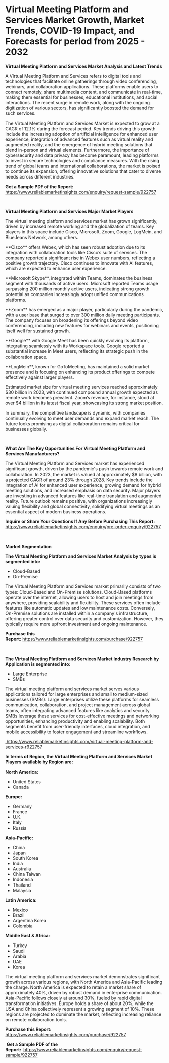 <p><h1>Virtual Meeting Platform and Services Market Growth, Market Trends, COVID-19 Impact, and Forecasts for period from 2025 - 2032</h1></p><p><strong>Virtual Meeting Platform and Services Market Analysis and Latest Trends</strong></p>
<p><p>A Virtual Meeting Platform and Services refers to digital tools and technologies that facilitate online gatherings through video conferencing, webinars, and collaboration applications. These platforms enable users to connect remotely, share multimedia content, and communicate in real-time, making them essential for businesses, educational institutions, and social interactions. The recent surge in remote work, along with the ongoing digitization of various sectors, has significantly boosted the demand for such services.</p><p>The Virtual Meeting Platform and Services Market is expected to grow at a CAGR of 12.1% during the forecast period. Key trends driving this growth include the increasing adoption of artificial intelligence for enhanced user experience, integration of advanced features such as virtual reality and augmented reality, and the emergence of hybrid meeting solutions that blend in-person and virtual elements. Furthermore, the importance of cybersecurity and data privacy has become paramount, leading platforms to invest in secure technologies and compliance measures. With the rising trend of global teams and international collaborations, the market is poised to continue its expansion, offering innovative solutions that cater to diverse needs across different industries.</p></p>
<p><strong>Get a Sample PDF of the Report:&nbsp;</strong> <a href="https://www.reliablemarketinsights.com/enquiry/request-sample/922757?utm_campaign=2609&utm_medium=2&utm_source=Github&utm_content=ia&utm_term=18042025&utm_id=virtual-meeting-platform-and-services">https://www.reliablemarketinsights.com/enquiry/request-sample/922757</a></p>
<p>&nbsp;</p>
<p><strong>Virtual Meeting Platform and Services Major Market Players</strong></p>
<p><p>The virtual meeting platform and services market has grown significantly, driven by increased remote working and the globalization of teams. Key players in this space include Cisco, Microsoft, Zoom, Google, LogMein, and BlueJeans Network, among others.</p><p>**Cisco** offers Webex, which has seen robust adoption due to its integration with collaboration tools like Cisco’s suite of services. The company reported a significant rise in Webex user numbers, reflecting a positive growth trajectory. Cisco continues to innovate with AI features, which are expected to enhance user experience.</p><p>**Microsoft Skype**, integrated within Teams, dominates the business segment with thousands of active users. Microsoft reported Teams usage surpassing 200 million monthly active users, indicating strong growth potential as companies increasingly adopt unified communications platforms.</p><p>**Zoom** has emerged as a major player, particularly during the pandemic, with a user base that surged to over 300 million daily meeting participants. The company focuses on broadening its offerings beyond video conferencing, including new features for webinars and events, positioning itself well for sustained growth.</p><p>**Google** with Google Meet has been quickly evolving its platform, integrating seamlessly with its Workspace tools. Google reported a substantial increase in Meet users, reflecting its strategic push in the collaboration space.</p><p>**LogMein**, known for GoToMeeting, has maintained a solid market presence and is focusing on enhancing its product offerings to compete effectively against larger players.</p><p>Estimated market size for virtual meeting services reached approximately $30 billion in 2023, with continued compound annual growth expected as remote work becomes prevalent. Zoom’s revenue, for instance, stood at over $4 billion in its latest fiscal year, showcasing its strong market position.</p><p>In summary, the competitive landscape is dynamic, with companies continually evolving to meet user demands and expand market reach. The future looks promising as digital collaboration remains critical for businesses globally.</p></p>
<p>&nbsp;</p>
<p><strong>What Are The Key Opportunities For Virtual Meeting Platform and Services Manufacturers?</strong></p>
<p><p>The Virtual Meeting Platform and Services market has experienced significant growth, driven by the pandemic's push towards remote work and collaboration. In 2023, the market is valued at approximately $8 billion, with a projected CAGR of around 23% through 2028. Key trends include the integration of AI for enhanced user experience, growing demand for hybrid meeting solutions, and increased emphasis on data security. Major players are investing in advanced features like real-time translation and augmented reality. Future outlook remains positive, with organizations increasingly valuing flexibility and global connectivity, solidifying virtual meetings as an essential aspect of modern business operations.</p></p>
<p><strong>Inquire or Share Your Questions If Any Before Purchasing This Report:</strong> <a href="https://www.reliablemarketinsights.com/enquiry/pre-order-enquiry/922757?utm_campaign=2609&utm_medium=2&utm_source=Github&utm_content=ia&utm_term=18042025&utm_id=virtual-meeting-platform-and-services">https://www.reliablemarketinsights.com/enquiry/pre-order-enquiry/922757</a></p>
<p>&nbsp;</p>
<p><strong>Market Segmentation</strong></p>
<p><strong>The Virtual Meeting Platform and Services Market Analysis by types is segmented into:</strong></p>
<p><ul><li>Cloud-Based</li><li>On-Premise</li></ul></p>
<p><p>The Virtual Meeting Platform and Services market primarily consists of two types: Cloud-Based and On-Premise solutions. Cloud-Based platforms operate over the internet, allowing users to host and join meetings from anywhere, providing scalability and flexibility. These services often include features like automatic updates and low maintenance costs. Conversely, On-Premise solutions are installed within a company's infrastructure, offering greater control over data security and customization. However, they typically require more upfront investment and ongoing maintenance.</p></p>
<p><strong>Purchase this Report:&nbsp;</strong><a href="https://www.reliablemarketinsights.com/purchase/922757?utm_campaign=2609&utm_medium=2&utm_source=Github&utm_content=ia&utm_term=18042025&utm_id=virtual-meeting-platform-and-services">https://www.reliablemarketinsights.com/purchase/922757</a></p>
<p>&nbsp;</p>
<p><strong>The Virtual Meeting Platform and Services Market Industry Research by Application is segmented into:</strong></p>
<p><ul><li>Large Enterprise</li><li>SMBs</li></ul></p>
<p><p>The virtual meeting platform and services market serves various applications tailored for large enterprises and small to medium-sized businesses (SMBs). Large enterprises utilize these platforms for seamless communication, collaboration, and project management across global teams, often integrating advanced features like analytics and security. SMBs leverage these services for cost-effective meetings and networking opportunities, enhancing productivity and enabling scalability. Both segments benefit from user-friendly interfaces, cloud integration, and mobile accessibility to foster engagement and streamline workflows.</p></p>
<p><a href="https://www.reliablemarketinsights.com/virtual-meeting-platform-and-services-r922757?utm_campaign=2609&utm_medium=2&utm_source=Github&utm_content=ia&utm_term=18042025&utm_id=virtual-meeting-platform-and-services">&nbsp;https://www.reliablemarketinsights.com/virtual-meeting-platform-and-services-r922757</a></p>
<p><strong>In terms of Region, the Virtual Meeting Platform and Services Market Players available by Region are:</strong></p>
<p>
    <p> <strong> North America: </strong>
        <ul>
            <li>United States</li>
            <li>Canada</li>
        </ul>
        </p> 
    <p> <strong> Europe: </strong>
        <ul>
            <li>Germany</li>
            <li>France</li>
            <li>U.K.</li>
            <li>Italy</li>
            <li>Russia</li>
        </ul>
        </p> 
    <p> <strong> Asia-Pacific: </strong>
        <ul>
            <li>China</li>
            <li>Japan</li>
            <li>South Korea</li>
            <li>India</li>
            <li>Australia</li>
            <li>China Taiwan</li>
            <li>Indonesia</li>
            <li>Thailand</li>
            <li>Malaysia</li>
        </ul>
        </p> 
    <p> <strong> Latin America: </strong>
        <ul>
            <li>Mexico</li>
            <li>Brazil</li>
            <li>Argentina Korea</li>
            <li>Colombia</li>
        </ul>
        </p> 
    <p> <strong> Middle East & Africa: </strong>
        <ul>
            <li>Turkey</li>
            <li>Saudi</li>
            <li>Arabia</li>
            <li>UAE</li>
            <li>Korea</li>
        </ul>
    </p>
    </p>
<p><p>The virtual meeting platform and services market demonstrates significant growth across various regions, with North America and Asia-Pacific leading the charge. North America is expected to retain a market share of approximately 40%, driven by robust demand in enterprise communication. Asia-Pacific follows closely at around 30%, fueled by rapid digital transformation initiatives. Europe holds a share of about 20%, while the USA and China collectively represent a growing segment of 10%. These regions are projected to dominate the market, reflecting increasing reliance on remote collaboration tools.</p></p>
<p><strong>Purchase this Report: </strong><a href="https://www.reliablemarketinsights.com/purchase/922757?utm_campaign=2609&utm_medium=2&utm_source=Github&utm_content=ia&utm_term=18042025&utm_id=virtual-meeting-platform-and-services">https://www.reliablemarketinsights.com/purchase/922757</a></p>
<p>&nbsp;<strong>Get a Sample PDF of the Report:&nbsp;&nbsp;</strong><a href="https://www.reliablemarketinsights.com/enquiry/request-sample/922757?utm_campaign=2609&utm_medium=2&utm_source=Github&utm_content=ia&utm_term=18042025&utm_id=virtual-meeting-platform-and-services">https://www.reliablemarketinsights.com/enquiry/request-sample/922757</a></p>
<p><strong></strong></p>
<p><p></p><p></p><p></p></p>